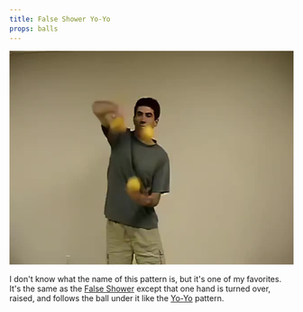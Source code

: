 ```yaml
---
title: False Shower Yo-Yo
props: balls
---
```


![False Shower Yo-Yo](/site/videos/poster/falseshoweryoyo.jpg)

I don't know what the name of this pattern is, but it's one of my favorites. It's the same as the [False Shower](/site/en/falseshower/README.md) except that one hand is turned over, raised, and follows the ball under it like the [Yo-Yo](/site/en/yo-yo/README.md) pattern.


